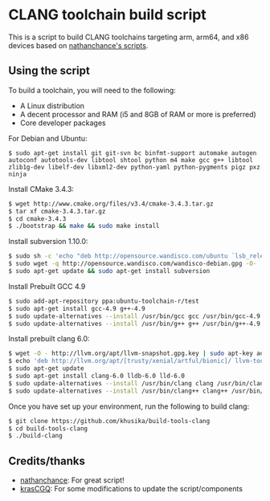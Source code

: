 # CLANG toolchain build script

This is a script to build CLANG toolchains targeting arm, arm64, and x86 devices
based on [nathanchance's scripts](https://github.com/nathanchance/scripts/blob/master/build-clang).


## Using the script

To build a toolchain, you will need to the
following:

+ A Linux distribution
+ A decent processor and RAM (i5 and 8GB of RAM or more is preferred)
+ Core developer packages

For Debian and Ubuntu:
```
$ sudo apt-get install git git-svn bc binfmt-support automake autogen autoconf autotools-dev libtool shtool python m4 make gcc g++ libtool zlib1g-dev libelf-dev libxml2-dev python-yaml python-pygments pigz pxz ninja
```

Install CMake 3.4.3:

```bash
$ wget http://www.cmake.org/files/v3.4/cmake-3.4.3.tar.gz
$ tar xf cmake-3.4.3.tar.gz
$ cd cmake-3.4.3
$ ./bootstrap && make && sudo make install
```

Install subversion 1.10.0:

```bash
$ sudo sh -c 'echo "deb http://opensource.wandisco.com/ubuntu `lsb_release -cs` svn110" >> /etc/apt/sources.list.d/subversion110.list'
$ sudo wget -q http://opensource.wandisco.com/wandisco-debian.gpg -O- | sudo apt-key add -
$ sudo apt-get update && sudo apt-get install subversion
```

Install Prebuilt GCC 4.9

```bash
$ sudo add-apt-repository ppa:ubuntu-toolchain-r/test
$ sudo apt-get install gcc-4.9 g++-4.9
$ sudo update-alternatives --install /usr/bin/gcc gcc /usr/bin/gcc-4.9 100
$ sudo update-alternatives --install /usr/bin/g++ g++ /usr/bin/g++-4.9 100
```

Install prebuilt clang 6.0:

```bash
$ wget -O - http://llvm.org/apt/llvm-snapshot.gpg.key | sudo apt-key add -
$ echo 'deb http://llvm.org/apt/[trusty/xenial/artful/bionic]/ llvm-toolchain-[trusty/xenial/artful/bionic]-6.0 main' | sudo tee -a /etc/apt/sources.list
$ sudo apt-get update
$ sudo apt-get install clang-6.0 lldb-6.0 lld-6.0
$ sudo update-alternatives --install /usr/bin/clang clang /usr/bin/clang-6.0 100
$ sudo update-alternatives --install /usr/bin/clang++ clang++ /usr/bin/clang++-6.0 100
```

Once you have set up your environment, run the following to build clang:

```bash
$ git clone https://github.com/khusika/build-tools-clang
$ cd build-tools-clang
$ ./build-clang
```

## Credits/thanks

+ [nathanchance](https://github.com/nathanchance): For great script!
+ [krasCGQ](https://github.com/krasCGQ): For some modifications to update the script/components
